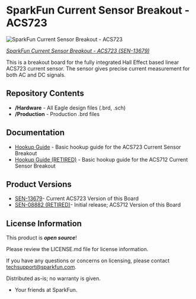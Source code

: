 SparkFun Current Sensor Breakout - ACS723
=====================================================
![SparkFun Current Sensor Breakout - ACS723](https://cdn.sparkfun.com/assets/parts/1/1/1/3/1/13679-SparkFun_Current_Sensor_Breakout_-_ACS723_-01.jpg)

[*SparkFun Current Sensor Breakout - ACS723 (SEN-13679)*](https://www.sparkfun.com/products/13679)

This is a breakout board for the fully integrated Hall Effect based linear ACS723 current sensor. 
The sensor gives precise current measurement for both AC and DC signals.

Repository Contents
-------------------
* **/Hardware** - All Eagle design files (.brd, .sch)
* **/Production** - Production .brd files

Documentation
-------------------
* [Hookup Guide](https://learn.sparkfun.com/tutorials/current-sensor-breakout-acs723-hookup-guide) - Basic hookup guide for the ACS723 Current Sensor Breakout
* [Hookup Guide (RETIRED)](https://learn.sparkfun.com/tutorials/acs712-low-current-sensor-hookup-guide) - Basic hookup guide for the ACS712 Current Sensor Breakout

Product Versions
----------------
* [SEN-13679](https://www.sparkfun.com/products/13679)- Current ACS723 Version of this Board
* [SEN-08882 (RETIRED)](https://github.com/sparkfun/Hall-Effect_Current_Sensor_Breakout-ACS712)- Initial release; ACS712 Version of this Board

License Information
-------------------

This product is _**open source**_! 

Please review the LICENSE.md file for license information. 

If you have any questions or concerns on licensing, please contact techsupport@sparkfun.com.

Distributed as-is; no warranty is given.

- Your friends at SparkFun.

_<COLLABORATION CREDIT>_

